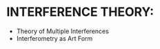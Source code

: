 INTERFERENCE THEORY:
===================
* Theory of Multiple Interferences
* Interferometry as Art Form
